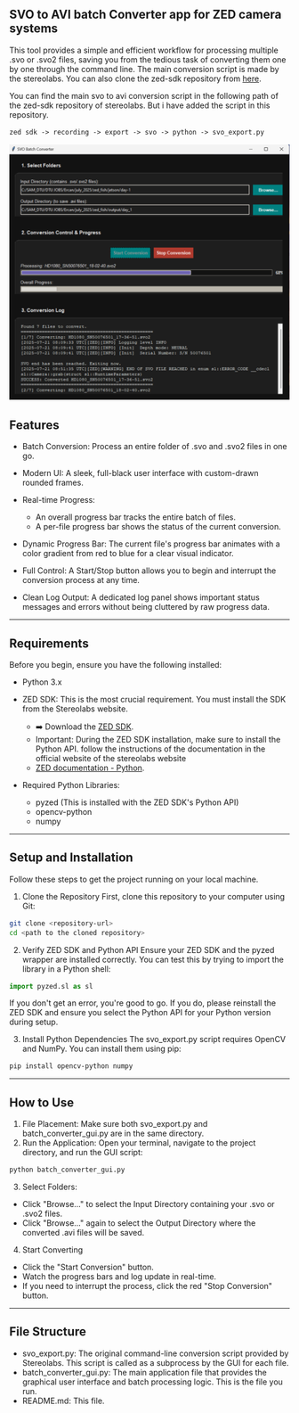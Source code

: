 ## SVO to AVI batch Converter app for ZED camera systems

This tool provides a simple and efficient workflow for processing multiple .svo or .svo2 files, saving you from the tedious task of converting them one by one through the command line.
The main conversion script is made by the stereolabs. You can also clone the zed-sdk repository from [here](https://github.com/stereolabs/zed-sdk.git). 

You can find the main svo to avi conversion script in the following path of the zed-sdk repository of stereolabs. But i have added the script in this repository.

```txt
zed sdk -> recording -> export -> svo -> python -> svo_export.py
```

<img src="images/app.png" alt="Alt text" width="600">

## Features
- Batch Conversion: Process an entire folder of .svo and .svo2 files in one go.

- Modern UI: A sleek, full-black user interface with custom-drawn rounded frames.
- Real-time Progress:
   - An overall progress bar tracks the entire batch of files.
   - A per-file progress bar shows the status of the current conversion.
- Dynamic Progress Bar: The current file's progress bar animates with a color gradient from red to blue for a clear visual indicator.
- Full Control: A Start/Stop button allows you to begin and interrupt the conversion process at any time.
- Clean Log Output: A dedicated log panel shows important status messages and errors without being cluttered by raw progress data.

--------------------------------------------------------------------------------------------------------------------------------------------------
## Requirements
Before you begin, ensure you have the following installed:

- Python 3.x

- ZED SDK: This is the most crucial requirement. You must install the SDK from the Stereolabs website.

  - ➡️ Download the [ZED SDK](https://www.stereolabs.com/en-dk/developers/release/5.0).
  - Important: During the ZED SDK installation, make sure to install the Python API. follow the instructions of the documentation in the official website of the stereolabs website
  - [ZED documentation - Python](https://www.stereolabs.com/en-dk/developers/release/5.0](https://www.stereolabs.com/docs/development/python/install)).
    

- Required Python Libraries:
    - pyzed (This is installed with the ZED SDK's Python API)
    - opencv-python
    - numpy
-----------------------------------------------------------------------------------------------------------------------------------------------------------

## Setup and Installation

Follow these steps to get the project running on your local machine.

1. Clone the Repository
First, clone this repository to your computer using Git:

```bash
git clone <repository-url>
cd <path to the cloned repository>
```

2. Verify ZED SDK and Python API
Ensure your ZED SDK and the pyzed wrapper are installed correctly. You can test this by trying to import the library in a Python shell:

```python
import pyzed.sl as sl
```
If you don't get an error, you're good to go. If you do, please reinstall the ZED SDK and ensure you select the Python API for your Python version during setup.

3. Install Python Dependencies
The svo_export.py script requires OpenCV and NumPy. You can install them using pip:

```bash
pip install opencv-python numpy
```

--------------------------------------------------------------------------------------------------------------------------------------------------------------

## How to Use 
1. File Placement: Make sure both svo_export.py and batch_converter_gui.py are in the same directory.
2. Run the Application: Open your terminal, navigate to the project directory, and run the GUI script:

```bash
python batch_converter_gui.py
```
3. Select Folders:

  - Click "Browse..." to select the Input Directory containing your .svo or .svo2 files.
  - Click "Browse..." again to select the Output Directory where the converted .avi files will be saved.

4. Start Converting
  - Click the "Start Conversion" button.
  - Watch the progress bars and log update in real-time.
  - If you need to interrupt the process, click the red "Stop Conversion" button.
--------------------------------------------------------------------------------------------------------------------------------------------------------------
## File Structure

- svo_export.py: The original command-line conversion script provided by Stereolabs. This script is called as a subprocess by the GUI for each file.
- batch_converter_gui.py: The main application file that provides the graphical user interface and batch processing logic. This is the file you run.
- README.md: This file.











